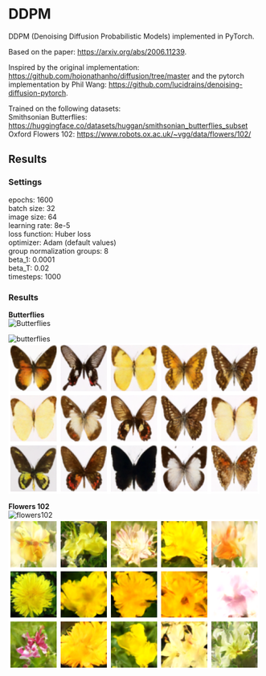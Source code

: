 # DDPM
DDPM (Denoising Diffusion Probabilistic Models) implemented in PyTorch.

Based on the paper: https://arxiv.org/abs/2006.11239.

Inspired by the original implementation: https://github.com/hojonathanho/diffusion/tree/master and the pytorch implementation by Phil Wang: https://github.com/lucidrains/denoising-diffusion-pytorch.

Trained on the following datasets:  
Smithsonian Butterflies: https://huggingface.co/datasets/huggan/smithsonian_butterflies_subset  
Oxford Flowers 102: https://www.robots.ox.ac.uk/~vgg/data/flowers/102/

## Results
### Settings
epochs: 1600  
batch size: 32  
image size: 64  
learning rate: 8e-5  
loss function: Huber loss  
optimizer: Adam (default values)  
group normalization groups: 8  
beta_1: 0.0001  
beta_T: 0.02  
timesteps: 1000  

### Results
**Butterflies**  
<img src="./butterflies.gif" width="480" alt="Butterflies" loop=infinite/>


![butterflies](./butterflies.gif)
![butterflies](./butterflies.png)

**Flowers 102**  
![flowers102](./flowers102.gif)
![flowers102](./flowers102.png)
